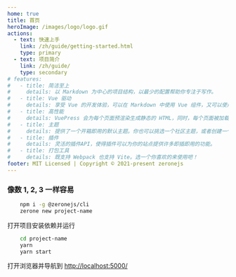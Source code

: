 ```yaml
---
home: true
title: 首页
heroImage: /images/logo/logo.gif
actions:
  - text: 快速上手
    link: /zh/guide/getting-started.html
    type: primary
  - text: 项目简介
    link: /zh/guide/
    type: secondary
# features:
#   - title: 简洁至上
#     details: 以 Markdown 为中心的项目结构，以最少的配置帮助你专注于写作。
#   - title: Vue 驱动
#     details: 享受 Vue 的开发体验，可以在 Markdown 中使用 Vue 组件，又可以使用 Vue 来开发自定义主题。
#   - title: 高性能
#     details: VuePress 会为每个页面预渲染生成静态的 HTML，同时，每个页面被加载的时候，将作为 SPA 运行。
#   - title: 主题
#     details: 提供了一个开箱即用的默认主题。你也可以挑选一个社区主题，或者创建一个你自己的主题。
#   - title: 插件
#     details: 灵活的插件API，使得插件可以为你的站点提供许多即插即用的功能。
#   - title: 打包工具
#     details: 既支持 Webpack 也支持 Vite。选一个你喜欢的来使用吧！
footer: MIT Licensed | Copyright © 2021-present zeronejs
---
```


### 像数 1, 2, 3 一样容易

```bash
    npm i -g @zeronejs/cli
    zerone new project-name
```

打开项目安装依赖并运行

```bash
    cd project-name
    yarn
    yarn start
```

打开浏览器并导航到 [http://localhost:5000/](http://localhost:5000/) 

